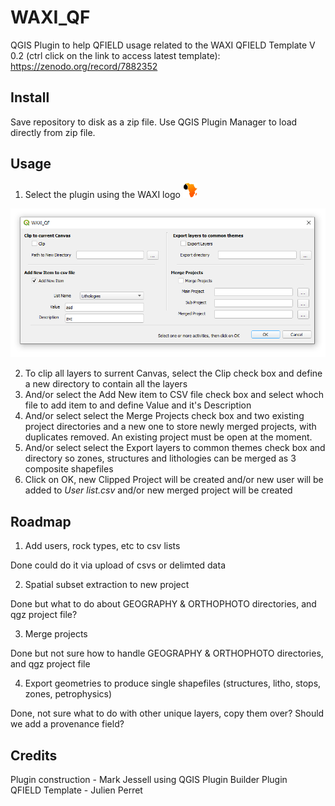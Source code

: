 # WAXI_QF
 QGIS Plugin to help QFIELD usage related to the WAXI QFIELD Template V 0.2 (ctrl click on the link to access latest template): https://zenodo.org/record/7882352 
 
## Install
Save repository to disk as a zip file. Use QGIS Plugin Manager to load directly from zip file.

## Usage
1. Select the plugin using the WAXI logo   ![waxi_icon](icon.png) 

 ![waxi_qf dialog](dialog.png) 

2. To clip all layers to surrent Canvas, select the Clip check box and define a new directory to contain all the layers
3. And/or select the Add New item to CSV file check box and select whoch file to add item to and define Value and it's Description
4. And/or select select the Merge Projects check box and two existing project directories and a new one to store newly merged projects, with duplicates removed. An existing project must be open at the moment.
5. And/or select select the Export layers to common themes check box and directory so zones, structures and lithologies can be merged as 3 composite shapefiles
6. Click on OK, new Clipped Project will be created and/or new user will be added to *User list.csv* and/or new merged project will be created

## Roadmap
1) Add users, rock types, etc to csv lists   

Done could do it via upload of csvs or delimted data

2) Spatial subset extraction to new project   

Done but what to do about GEOGRAPHY & ORTHOPHOTO directories, and qgz project file?   

3) Merge projects   

Done but not sure how to handle GEOGRAPHY & ORTHOPHOTO directories, and qgz project file  

4) Export geometries to produce single shapefiles (structures, litho, stops, zones, petrophysics)   

Done, not sure what to do with other unique layers, copy them over?   Should we add a provenance field?  
   
## Credits    
Plugin construction - Mark Jessell using QGIS Plugin Builder Plugin    
QFIELD Template - Julien Perret    
